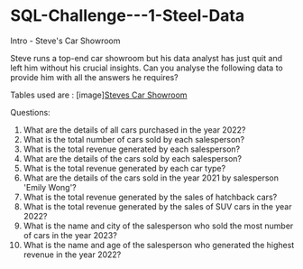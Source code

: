# SQL-Challenge---1-Steel-Data

Intro - Steve's Car Showroom 

Steve runs a top-end car showroom but his data analyst has just quit and left him without his crucial insights.
Can you analyse the following data to provide him with all the answers he requires?

Tables used are : [image][Steves Car Showroom](https://github.com/vinodmk23j/SQL-Challenge---1-Steel-Data/assets/137643595/07a0601c-1a8c-46e1-a123-17a697774ddb)


Questions:
1. What are the details of all cars purchased in the year 2022?
2. What is the total number of cars sold by each salesperson?
3. What is the total revenue generated by each salesperson?
4. What are the details of the cars sold by each salesperson?
5. What is the total revenue generated by each car type?
6. What are the details of the cars sold in the year 2021 by salesperson 'Emily Wong'?
7. What is the total revenue generated by the sales of hatchback cars?
8. What is the total revenue generated by the sales of SUV cars in the year 2022?
9. What is the name and city of the salesperson who sold the most number of cars in the year 2023?
10. What is the name and age of the salesperson who generated the highest revenue in the year 2022?
